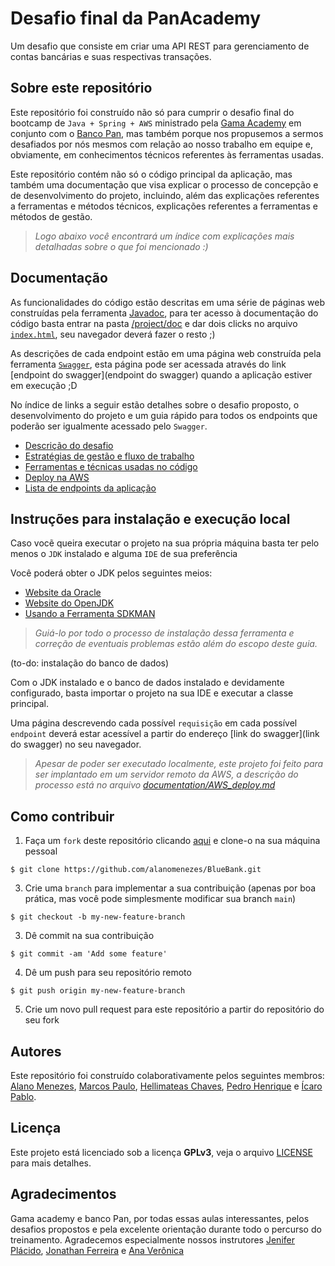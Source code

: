 # Desafio final da PanAcademy

Um desafio que consiste em criar uma API REST para gerenciamento de contas bancárias e suas respectivas transações.

## Sobre este repositório

Este repositório foi construído não só para cumprir o desafio final do bootcamp de `Java + Spring + AWS` ministrado pela [Gama Academy](https://www.gama.academy/) em conjunto com o [Banco Pan](https://www.bancopan.com.br/), mas também porque nos propusemos a sermos desafiados por nós mesmos com relação ao nosso trabalho em equipe e, obviamente, em conhecimentos técnicos referentes às ferramentas usadas.

Este repositório contém não só o código principal da aplicação, mas também uma documentação que visa explicar o processo de concepção e de desenvolvimento do projeto, incluindo, além das explicações referentes a ferramentas e métodos técnicos, explicações referentes a ferramentas e métodos de gestão.

>_Logo abaixo você encontrará um índice com explicações mais detalhadas sobre o que foi mencionado :)_

## Documentação

As funcionalidades do código estão descritas em uma série de páginas web construídas pela ferramenta [Javadoc](https://docs.oracle.com/javase/8/docs/technotes/tools/windows/javadoc.html), para ter acesso à documentação do código basta entrar na pasta [/project/doc](./project/doc/) e dar dois clicks no arquivo [`index.html`](./project/doc/index.html), seu navegador deverá fazer o resto ;)

As descrições de cada endpoint estão em uma página web construída pela ferramenta [`Swagger`](https://swagger.io/), esta página pode ser acessada através do link [endpoint do swagger](endpoint do swagger) quando a aplicação estiver em execução ;D

No índice de links a seguir estão detalhes sobre o desafio proposto, o desenvolvimento do projeto e um guia rápido para todos os endpoints que poderão ser igualmente acessado pelo `Swagger`.

- [Descrição do desafio](./documentation/challenge_description.md)
- [Estratégias de gestão e fluxo de trabalho](./documentation/management.md)
- [Ferramentas e técnicas usadas no código](./documentation/project_patterns.md)
- [Deploy na AWS](./documentation/AWS_deploy.md)
- [Lista de endpoints da aplicação](./documentation/endpoint_list.md)

## Instruções para instalação e execução local

Caso vocẽ queira executar o projeto na sua própria máquina basta ter pelo menos o `JDK` instalado e alguma `IDE` de sua preferência

Você poderá obter o JDK pelos seguintes meios:
- [Website da Oracle](https://www.oracle.com/java/technologies/downloads/)
- [Website do OpenJDK](https://openjdk.java.net/)
- [Usando a Ferramenta SDKMAN](https://sdkman.io/)

>_Guiá-lo por todo o processo de instalação dessa ferramenta e correção de eventuais problemas estão além do escopo deste guia._

(to-do: instalação do banco de dados)

Com o JDK instalado e o banco de dados instalado e devidamente configurado, basta importar o projeto na sua IDE e executar a classe principal.

Uma página descrevendo cada possível `requisição` em cada possível `endpoint` deverá estar acessível a partir do endereço [link do swagger](link do swagger) no seu navegador.

>_Apesar de poder ser executado localmente, este projeto foi feito para ser implantado em um servidor remoto da AWS, a descrição do processo está no arquivo [documentation/AWS_deploy.md](./documentation/AWS_deploy.md)_

## Como contribuir

1. Faça um `fork` deste repositório clicando [aqui](https://github.com/alanomenezes/BlueBank/fork) e clone-o na sua máquina pessoal
```console
$ git clone https://github.com/alanomenezes/BlueBank.git
```
3. Crie uma `branch` para implementar a sua contribuição (apenas por boa prática, mas você pode simplesmente modificar sua branch `main`)
```console
$ git checkout -b my-new-feature-branch
```
3. Dê commit na sua contribuição
```console
$ git commit -am 'Add some feature'
```
4. Dê um push para seu repositório remoto
```console
$ git push origin my-new-feature-branch
```
5. Crie um novo pull request para este repositório a partir do repositório do seu fork

## Autores

Este repositório foi construído colaborativamente pelos seguintes membros: [Alano Menezes](https://github.com/alanomenezes), [Marcos Paulo](https://github.com/hellomp), [Hellimateas Chaves](https://github.com/Hellimateas), [Pedro Henrique](https://github.com/PedroHenriquebc) e [Ícaro Pablo](https://github.com/IcaroPablo).

## Licença

Este projeto está licenciado sob a licença **GPLv3**, veja o arquivo [LICENSE](./LICENSE) para mais detalhes.

## Agradecimentos

Gama academy e banco Pan, por todas essas aulas interessantes, pelos desafios propostos e pela excelente orientação durante todo o percurso do treinamento. Agradecemos especialmente nossos instrutores [Jenifer Plácido](https://www.linkedin.com/in/jenifer-pl%C3%A1cido-00b5611ab/), [Jonathan Ferreira](https://www.linkedin.com/in/jferreira33/) e [Ana Verônica](https://www.linkedin.com/in/ana-ver%C3%B4nica-nascimento-cruz-1896a0158/)
